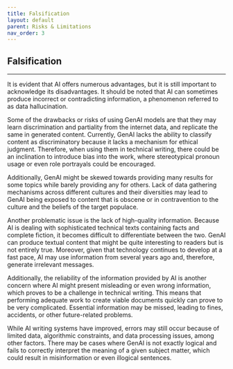 ```yaml
---
title: Falsification
layout: default
parent: Risks & Limitations
nav_order: 3
---
```


## **Falsification** ##
***

It is evident that AI offers numerous advantages, but it is still important to acknowledge its disadvantages. It should be noted that AI can sometimes produce incorrect or contradicting information, a phenomenon referred to as data hallucination. 

Some of the drawbacks or risks of using GenAI models are that they may learn discrimination and partiality from the internet data, and replicate the same in generated content. Currently, GenAI lacks the ability to classify content as discriminatory because it lacks a mechanism for ethical judgment. Therefore, when using them in technical writing, there could be an inclination to introduce bias into the work, where stereotypical pronoun usage or even role portrayals could be encouraged.

Additionally, GenAI might be skewed towards providing many results for some topics while barely providing any for others. Lack of data gathering mechanisms across different cultures and their diversities may lead to GenAI being exposed to content that is obscene or in contravention to the culture and the beliefs of the target populace.

Another problematic issue is the lack of high-quality information. Because AI is dealing with sophisticated technical texts containing facts and complete fiction, it becomes difficult to differentiate between the two. GenAI can produce textual content that might be quite interesting to readers but is not entirely true. Moreover, given that technology continues to develop at a fast pace, AI may use information from several years ago and, therefore, generate irrelevant messages.

Additionally, the reliability of the information provided by AI is another concern where AI might present misleading or even wrong information, which proves to be a challenge in technical writing. This means that performing adequate work to create viable documents quickly can prove to be very complicated. Essential information may be missed, leading to fines, accidents, or other future-related problems.

While AI writing systems have improved, errors may still occur because of limited data, algorithmic constraints, and data processing issues, among other factors. There may be cases where GenAI is not exactly logical and fails to correctly interpret the meaning of a given subject matter, which could result in misinformation or even illogical sentences.

